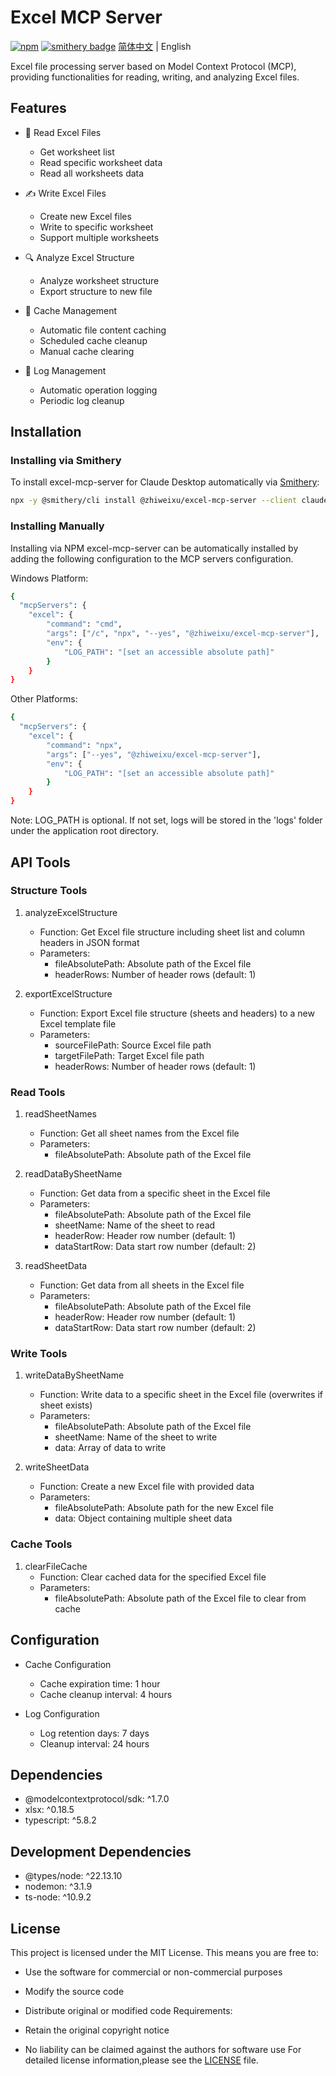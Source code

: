 # Excel MCP Server
[![npm](https://img.shields.io/npm/v/@zhiweixu/excel-mcp-server)](https://www.npmjs.com/package/@zhiweixu/excel-mcp-server)
[![smithery badge](https://smithery.ai/badge/@zhiweixu/excel-mcp-server)](https://smithery.ai/server/@zhiweixu/excel-mcp-server)
[简体中文](./README_CN.md) | English

Excel file processing server based on Model Context Protocol (MCP), providing functionalities for reading, writing, and analyzing Excel files.

## Features

- 📖 Read Excel Files

  - Get worksheet list
  - Read specific worksheet data
  - Read all worksheets data

- ✍️ Write Excel Files

  - Create new Excel files
  - Write to specific worksheet
  - Support multiple worksheets

- 🔍 Analyze Excel Structure

  - Analyze worksheet structure
  - Export structure to new file

- 💾 Cache Management

  - Automatic file content caching
  - Scheduled cache cleanup
  - Manual cache clearing

- 📝 Log Management
  - Automatic operation logging
  - Periodic log cleanup

## Installation

### Installing via Smithery

To install excel-mcp-server for Claude Desktop automatically via [Smithery](https://smithery.ai/server/@zhiweixu/excel-mcp-server):

```bash
npx -y @smithery/cli install @zhiweixu/excel-mcp-server --client claude
```

### Installing Manually
Installing via NPM
excel-mcp-server can be automatically installed by adding the following configuration to the MCP servers configuration.

Windows Platform:

```bash
{
  "mcpServers": {
    "excel": {
        "command": "cmd",
        "args": ["/c", "npx", "--yes", "@zhiweixu/excel-mcp-server"],
        "env": {
            "LOG_PATH": "[set an accessible absolute path]"
        }
    }
}
```

Other Platforms:

```bash
{
  "mcpServers": {
    "excel": {
        "command": "npx",
        "args": ["--yes", "@zhiweixu/excel-mcp-server"],
        "env": {
            "LOG_PATH": "[set an accessible absolute path]"
        }
    }
}
```
Note: LOG_PATH is optional. If not set, logs will be stored in the 'logs' folder under the application root directory.

## API Tools

### Structure Tools

1. analyzeExcelStructure
   - Function: Get Excel file structure including sheet list and column headers in JSON format
   - Parameters:
     - fileAbsolutePath: Absolute path of the Excel file
     - headerRows: Number of header rows (default: 1)

2. exportExcelStructure
   - Function: Export Excel file structure (sheets and headers) to a new Excel template file
   - Parameters:
     - sourceFilePath: Source Excel file path
     - targetFilePath: Target Excel file path
     - headerRows: Number of header rows (default: 1)

### Read Tools

1. readSheetNames
   - Function: Get all sheet names from the Excel file
   - Parameters:
     - fileAbsolutePath: Absolute path of the Excel file

2. readDataBySheetName
   - Function: Get data from a specific sheet in the Excel file
   - Parameters:
     - fileAbsolutePath: Absolute path of the Excel file
     - sheetName: Name of the sheet to read
     - headerRow: Header row number (default: 1)
     - dataStartRow: Data start row number (default: 2)

3. readSheetData
   - Function: Get data from all sheets in the Excel file
   - Parameters:
     - fileAbsolutePath: Absolute path of the Excel file
     - headerRow: Header row number (default: 1)
     - dataStartRow: Data start row number (default: 2)

### Write Tools

1. writeDataBySheetName
   - Function: Write data to a specific sheet in the Excel file (overwrites if sheet exists)
   - Parameters:
     - fileAbsolutePath: Absolute path of the Excel file
     - sheetName: Name of the sheet to write
     - data: Array of data to write

2. writeSheetData
   - Function: Create a new Excel file with provided data
   - Parameters:
     - fileAbsolutePath: Absolute path for the new Excel file
     - data: Object containing multiple sheet data

### Cache Tools

1. clearFileCache
   - Function: Clear cached data for the specified Excel file
   - Parameters:
     - fileAbsolutePath: Absolute path of the Excel file to clear from cache

## Configuration

- Cache Configuration

  - Cache expiration time: 1 hour
  - Cache cleanup interval: 4 hours

- Log Configuration

  - Log retention days: 7 days
  - Cleanup interval: 24 hours

## Dependencies

- @modelcontextprotocol/sdk: ^1.7.0
- xlsx: ^0.18.5
- typescript: ^5.8.2

## Development Dependencies

- @types/node: ^22.13.10
- nodemon: ^3.1.9
- ts-node: ^10.9.2

## License

This project is licensed under the MIT License. This means you are free to:

- Use the software for commercial or non-commercial purposes
- Modify the source code
- Distribute original or modified code
  Requirements:

- Retain the original copyright notice
- No liability can be claimed against the authors for software use
  For detailed license information,please see the [LICENSE](./LICENSE) file.
